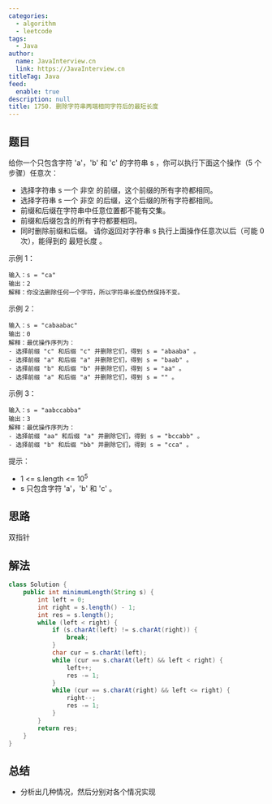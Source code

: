 ```yaml
---
categories: 
  - algorithm
  - leetcode
tags: 
  - Java
author: 
  name: JavaInterview.cn
  link: https://JavaInterview.cn
titleTag: Java
feed: 
  enable: true
description: null
title: 1750. 删除字符串两端相同字符后的最短长度
---
```


## 题目
给你一个只包含字符 'a'，'b' 和 'c' 的字符串 s ，你可以执行下面这个操作（5 个步骤）任意次：

* 选择字符串 s 一个 非空 的前缀，这个前缀的所有字符都相同。
* 选择字符串 s 一个 非空 的后缀，这个后缀的所有字符都相同。
* 前缀和后缀在字符串中任意位置都不能有交集。
* 前缀和后缀包含的所有字符都要相同。
* 同时删除前缀和后缀。
请你返回对字符串 s 执行上面操作任意次以后（可能 0 次），能得到的 最短长度 。



示例 1：

    输入：s = "ca"
    输出：2
    解释：你没法删除任何一个字符，所以字符串长度仍然保持不变。

示例 2：

    输入：s = "cabaabac"
    输出：0
    解释：最优操作序列为：
    - 选择前缀 "c" 和后缀 "c" 并删除它们，得到 s = "abaaba" 。
    - 选择前缀 "a" 和后缀 "a" 并删除它们，得到 s = "baab" 。
    - 选择前缀 "b" 和后缀 "b" 并删除它们，得到 s = "aa" 。
    - 选择前缀 "a" 和后缀 "a" 并删除它们，得到 s = "" 。
  
示例 3：

    输入：s = "aabccabba"
    输出：3
    解释：最优操作序列为：
    - 选择前缀 "aa" 和后缀 "a" 并删除它们，得到 s = "bccabb" 。
    - 选择前缀 "b" 和后缀 "bb" 并删除它们，得到 s = "cca" 。


提示：

* 1 <= s.length <= 10<sup>5</sup>
* s 只包含字符 'a'，'b' 和 'c' 。


## 思路

双指针

## 解法
```java
class Solution {
    public int minimumLength(String s) {
        int left = 0;
        int right = s.length() - 1;
        int res = s.length();
        while (left < right) {
            if (s.charAt(left) != s.charAt(right)) {
                break;
            }
            char cur = s.charAt(left);
            while (cur == s.charAt(left) && left < right) {
                left++;
                res -= 1;
            }
            while (cur == s.charAt(right) && left <= right) {
                right--;
                res -= 1;
            }
        }
        return res;
    }
}

```

## 总结

- 分析出几种情况，然后分别对各个情况实现 
